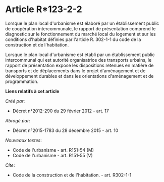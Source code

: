 # Article R*123-2-2

Lorsque le plan local d'urbanisme est élaboré par un établissement public de coopération intercommunale, le rapport de
présentation comprend le diagnostic sur le fonctionnement du marché local du logement et sur les conditions d'habitat
définies par l'article R. 302-1-1 du code de la construction et de l'habitation. 

Lorsque le plan local d'urbanisme est établi par un établissement public intercommunal qui est autorité organisatrice des
transports urbains, le rapport de présentation expose les dispositions retenues en matière de transports et de déplacements
dans le projet d'aménagement et de développement durables et dans les orientations d'aménagement et de programmation.

**Liens relatifs à cet article**

_Créé par_:

  - Décret n°2012-290 du 29 février 2012 - art. 17

_Abrogé par_:

  - Décret n°2015-1783 du 28 décembre 2015 - art. 10

_Nouveaux textes_:

  - Code de l'urbanisme - art. R151-54 (M)
  - Code de l'urbanisme - art. R151-55 (V)

_Cite_:

  - Code de la construction et de l'habitation. - art. R302-1-1
